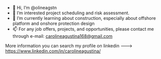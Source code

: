 - 👋 Hi, I’m @olineagstn
- 👀 I’m interested project scheduling and risk assessment.
- 🌱 I’m currently learning about construction, especially about offshore platform and onshore protection design
- 📫 For any job offers, projects, and opportunities, please contact me through e-mail: carolineagustina168@gmail.com

More information you can search my profile on linkedin ---> https://www.linkedin.com/in/carolineagustina/
